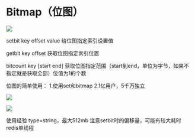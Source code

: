 # Bitmap（位图）

![](https://gitee.com/caijingquan/imagebed/raw/master/1602320126_20191126215616213_15912252.png)

setbit key offset value
给位图指定索引设置值

getbit key offset
获取位图指定索引位置

bitcount key [start end]
获取位图指定范围（start到end，单位为字节，如果不指定就是获取全部）位值为1的个数

位图的简单使用：
1.使用set和bitmap
2.1亿用户，5千万独立

![](https://gitee.com/caijingquan/imagebed/raw/master/1602320128_20191126220526666_497178824.png)

![](https://gitee.com/caijingquan/imagebed/raw/master/1602320129_20191126220750184_1272126802.png)

使用经验
type=string，最大512mb
注意setbit时的偏移量，可能有较大耗时
redis单线程